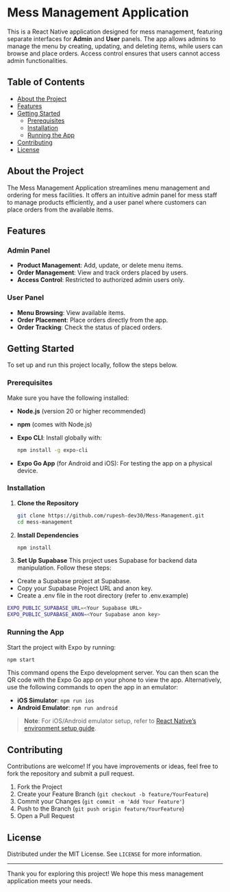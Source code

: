 # Mess Management Application

This is a React Native application designed for mess management, featuring separate interfaces for **Admin** and **User** panels. The app allows admins to manage the menu by creating, updating, and deleting items, while users can browse and place orders. Access control ensures that users cannot access admin functionalities.

## Table of Contents

- [About the Project](#about-the-project)
- [Features](#features)
- [Getting Started](#getting-started)
  - [Prerequisites](#prerequisites)
  - [Installation](#installation)
  - [Running the App](#running-the-app)
- [Contributing](#contributing)
- [License](#license)

## About the Project

The Mess Management Application streamlines menu management and ordering for mess facilities. It offers an intuitive admin panel for mess staff to manage products efficiently, and a user panel where customers can place orders from the available items.

## Features

### Admin Panel
- **Product Management**: Add, update, or delete menu items.
- **Order Management**: View and track orders placed by users.
- **Access Control**: Restricted to authorized admin users only.

### User Panel
- **Menu Browsing**: View available items.
- **Order Placement**: Place orders directly from the app.
- **Order Tracking**: Check the status of placed orders.

## Getting Started

To set up and run this project locally, follow the steps below.

### Prerequisites

Make sure you have the following installed:

- **Node.js** (version 20 or higher recommended)
- **npm** (comes with Node.js)
- **Expo CLI**: Install globally with:

  ```bash
  npm install -g expo-cli
  ```

- **Expo Go App** (for Android and iOS): For testing the app on a physical device.

### Installation

1. **Clone the Repository**

   ```bash
   git clone https://github.com/rupesh-dev30/Mess-Management.git
   cd mess-management
   ```

2. **Install Dependencies**

   ```bash
   npm install
   ```

3. **Set Up Supabase**
  This project uses Supabase for backend data manipulation. Follow these steps:

  - Create a Supabase project at Supabase.
  - Copy your Supabase Project URL and anon key.
  - Create a .env file in the root directory (refer to .env.example)
  
  ```bash
  EXPO_PUBLIC_SUPABASE_URL=<Your Supabase URL>
  EXPO_PUBLIC_SUPABASE_ANON=<Your Supabase anon key>
  ```
### Running the App

Start the project with Expo by running:

```bash
npm start
```

This command opens the Expo development server. You can then scan the QR code with the Expo Go app on your phone to view the app. Alternatively, use the following commands to open the app in an emulator:

- **iOS Simulator**: `npm run ios`
- **Android Emulator**: `npm run android`

> **Note**: For iOS/Android emulator setup, refer to [React Native’s environment setup guide](https://reactnative.dev/docs/environment-setup).


## Contributing

Contributions are welcome! If you have improvements or ideas, feel free to fork the repository and submit a pull request.

1. Fork the Project
2. Create your Feature Branch (`git checkout -b feature/YourFeature`)
3. Commit your Changes (`git commit -m 'Add Your Feature'`)
4. Push to the Branch (`git push origin feature/YourFeature`)
5. Open a Pull Request

## License

Distributed under the MIT License. See `LICENSE` for more information.

---

Thank you for exploring this project! We hope this mess management application meets your needs.
